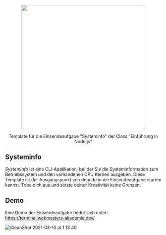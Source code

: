 <p align="center"><a href="https://www.webmasters-fernakademie.de"><img src="https://www.webmasters-fernakademie.de/images/wfa_img/logo-wfa.png?1571290125" width="400"></a></p>
<p align="center">
Template für die Einsendeaufgabe "Systeminfo" der Class "Einführung in Node.js"
</p>

## Systeminfo
*Systeminfo* ist eine CLI-Applikation, bei der Sie die Systeminformation zum Betriebssystem und den vorhandenen CPU Kernen ausgeben. Diese Template ist der Ausgangspunkt von dem du in die Einsendeaufgabe starten kannst. Tobe dich aus und setzte deiner Kreativität keine Grenzen.

## Demo

Eine Demo der Einsendeaufgabe findet sich unter: <a href="https://terminal.webmasters-akademie.dev/">https://terminal.webmasters-akademie.dev/</a>

![CleanShot 2021-03-10 at 1 13 40](https://user-images.githubusercontent.com/42392570/110627647-85898780-81a2-11eb-818d-36cf7b617b01.gif)
